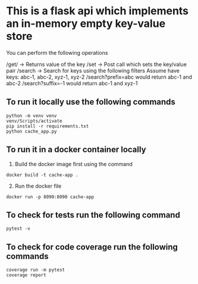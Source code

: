 # This is a flask api which implements an in-memory empty key-value store

You can perform the following operations

/get/<key> → Returns value of the key
/set → Post call which sets the key/value pair
/search → Search for keys using the following filters
    Assume have keys: abc-1, abc-2, xyz-1, xyz-2
    /search?prefix=abc would return abc-1 and abc-2
    /search?suffix=-1 would return abc-1 and xyz-1

## To run it locally use the following commands
```
python -m venv venv
venv/Scripts/activate
pip install -r requirements.txt
python cache_app.py
```

## To run it in a docker container locally
1. Build the docker image first using the command
```
docker build -t cache-app .
```

2. Run the docker file
```
docker run -p 8090:8090 cache-app
```

## To check for tests run the following command
```
pytest -v
```

## To check for code coverage run the following commands
```
coverage run -m pytest
coverage report
```